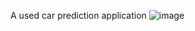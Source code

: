 A used car prediction application 
![image](https://github.com/user-attachments/assets/278daf3e-62d7-453e-bdc3-b0754198648b)
